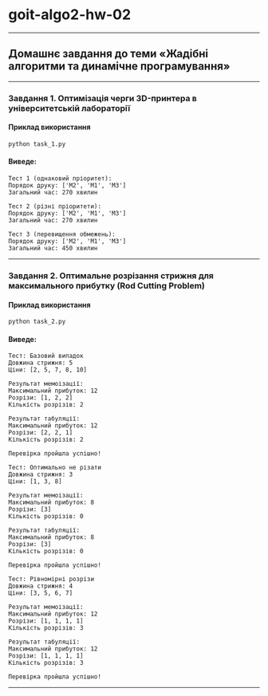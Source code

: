 # goit-algo2-hw-02
___

## Домашнє завдання до теми «Жадібні алгоритми та динамічне програмування»
___

### Завдання 1. Оптимізація черги 3D-принтера в університетській лабораторії

#### Приклад використання
```
python task_1.py
```
#### Виведе:
````
Тест 1 (однаковий пріоритет):
Порядок друку: ['M2', 'M1', 'M3']
Загальний час: 270 хвилин

Тест 2 (різні пріоритети):
Порядок друку: ['M2', 'M1', 'M3']
Загальний час: 270 хвилин

Тест 3 (перевищення обмежень):
Порядок друку: ['M2', 'M1', 'M3']
Загальний час: 450 хвилин
````

___

### Завдання 2. Оптимальне розрізання стрижня для максимального прибутку (Rod Cutting Problem)

#### Приклад використання
```
python task_2.py
```
#### Виведе:
```
Тест: Базовий випадок
Довжина стрижня: 5
Ціни: [2, 5, 7, 8, 10]

Результат мемоізації:
Максимальний прибуток: 12
Розрізи: [1, 2, 2]
Кількість розрізів: 2

Результат табуляції:
Максимальний прибуток: 12
Розрізи: [2, 2, 1]
Кількість розрізів: 2

Перевірка пройшла успішно!

Тест: Оптимально не різати
Довжина стрижня: 3
Ціни: [1, 3, 8]

Результат мемоізації:
Максимальний прибуток: 8
Розрізи: [3]
Кількість розрізів: 0

Результат табуляції:
Максимальний прибуток: 8
Розрізи: [3]
Кількість розрізів: 0

Перевірка пройшла успішно!

Тест: Рівномірні розрізи
Довжина стрижня: 4
Ціни: [3, 5, 6, 7]

Результат мемоізації:
Максимальний прибуток: 12
Розрізи: [1, 1, 1, 1]
Кількість розрізів: 3

Результат табуляції:
Максимальний прибуток: 12
Розрізи: [1, 1, 1, 1]
Кількість розрізів: 3

Перевірка пройшла успішно!
```
___